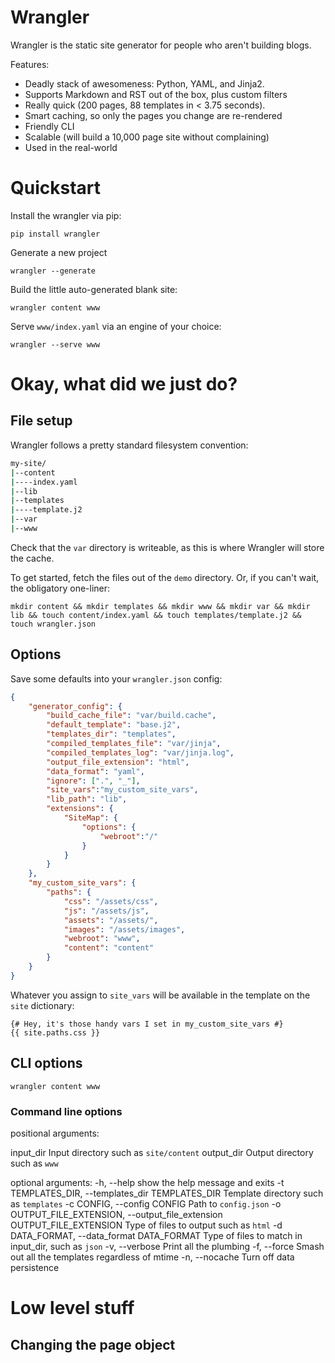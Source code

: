 # Wrangler

Wrangler is the static site generator for people who aren't building blogs.

Features:
* Deadly stack of awesomeness: Python, YAML, and Jinja2.
* Supports Markdown and RST out of the box, plus custom filters
* Really quick (200 pages, 88 templates in < 3.75 seconds).
* Smart caching, so only the pages you change are re-rendered
* Friendly CLI
* Scalable (will build a 10,000 page site without complaining)
* Used in the real-world 



# Quickstart

Install the wrangler via pip:

```
pip install wrangler
```

Generate a new project

```
wrangler --generate
```

Build the little auto-generated blank site:

```
wrangler content www
```

Serve `www/index.yaml` via an engine of your choice:

```
wrangler --serve www
```



# Okay, what did we just do?


## File setup

Wrangler follows a pretty standard filesystem convention:

```bash
my-site/
|--content
|----index.yaml
|--lib
|--templates
|----template.j2
|--var
|--www

```

Check that the `var` directory is writeable, as this is where Wrangler will store the cache. 

To get started, fetch the files out of the `demo` directory. Or, if you can't wait, the obligatory one-liner:

```
mkdir content && mkdir templates && mkdir www && mkdir var && mkdir lib && touch content/index.yaml && touch templates/template.j2 && touch wrangler.json
```

## Options

Save some defaults into your `wrangler.json` config:

```json
{
    "generator_config": {
        "build_cache_file": "var/build.cache",
        "default_template": "base.j2",
        "templates_dir": "templates",
        "compiled_templates_file": "var/jinja",
        "compiled_templates_log": "var/jinja.log",
        "output_file_extension": "html",
        "data_format": "yaml",
        "ignore": [".", "_"],
        "site_vars":"my_custom_site_vars",
        "lib_path": "lib",
        "extensions": {
            "SiteMap": {
                "options": {
                    "webroot":"/"
                }
            }
        }
    },
    "my_custom_site_vars": {
        "paths": {
            "css": "/assets/css",
            "js": "/assets/js",
            "assets": "/assets/",
            "images": "/assets/images",
            "webroot": "www",
            "content": "content"
        }
    }
}

```

Whatever you assign to `site_vars` will be available in the template on the `site` dictionary:

```jinja
{# Hey, it's those handy vars I set in my_custom_site_vars #}
{{ site.paths.css }}
```


## CLI options

```
wrangler content www
```

### Command line options 

positional arguments:

input_dir             Input directory such as `site/content`
output_dir            Output directory such as `www`

optional arguments:
  -h, --help            show the help message and exits
  -t TEMPLATES_DIR, --templates_dir TEMPLATES_DIR
                        Template directory such as `templates`
  -c CONFIG, --config CONFIG
                        Path to `config.json`
  -o OUTPUT_FILE_EXTENSION, --output_file_extension OUTPUT_FILE_EXTENSION
                        Type of files to output such as `html`
  -d DATA_FORMAT, --data_format DATA_FORMAT
                        Type of files to match in input_dir, such as
                        `json`
  -v, --verbose         Print all the plumbing
  -f, --force           Smash out all the templates regardless of
                        mtime
  -n, --nocache         Turn off data persistence



# Low level stuff

## Changing the page object


